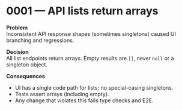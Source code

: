 # 0001 — API lists return arrays

**Problem**  
Inconsistent API response shapes (sometimes singletons) caused UI branching and regressions.

**Decision**  
All list endpoints return arrays. Empty results are `[]`, never `null` or a singleton object.

**Consequences**

- UI has a single code path for lists; no special-casing singletons.
- Tests assert arrays (including empty).
- Any change that violates this fails type checks and E2E.
